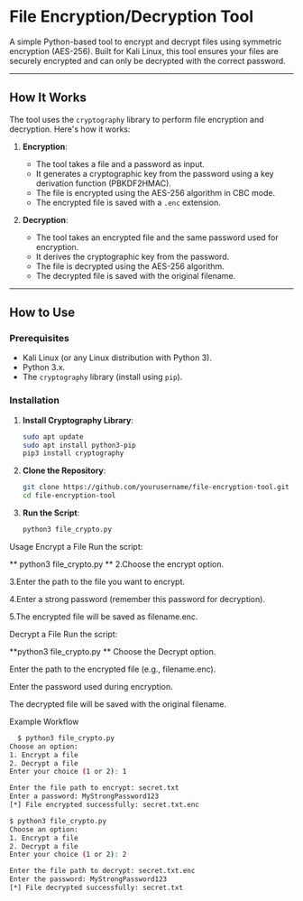 # File Encryption/Decryption Tool

A simple Python-based tool to encrypt and decrypt files using symmetric encryption (AES-256). Built for Kali Linux, this tool ensures your files are securely encrypted and can only be decrypted with the correct password.

---

## How It Works

The tool uses the `cryptography` library to perform file encryption and decryption. Here's how it works:

1. **Encryption**:
   - The tool takes a file and a password as input.
   - It generates a cryptographic key from the password using a key derivation function (PBKDF2HMAC).
   - The file is encrypted using the AES-256 algorithm in CBC mode.
   - The encrypted file is saved with a `.enc` extension.

2. **Decryption**:
   - The tool takes an encrypted file and the same password used for encryption.
   - It derives the cryptographic key from the password.
   - The file is decrypted using the AES-256 algorithm.
   - The decrypted file is saved with the original filename.

---

## How to Use

### Prerequisites
- Kali Linux (or any Linux distribution with Python 3).
- Python 3.x.
- The `cryptography` library (install using `pip`).

### Installation

1. **Install Cryptography Library**:
   ```bash
   sudo apt update
   sudo apt install python3-pip
   pip3 install cryptography

  2. **Clone the Repository**:
     ```bash
     git clone https://github.com/yourusername/file-encryption-tool.git
     cd file-encryption-tool

  3. **Run the Script**:
     ```bash
     python3 file_crypto.py

   Usage
Encrypt a File
Run the script:

**   python3 file_crypto.py
**
2.Choose the encrypt option.

3.Enter the path to the file you want to encrypt.

4.Enter a strong password (remember this password for decryption).

5.The encrypted file will be saved as filename.enc.

Decrypt a File
Run the script:

**python3 file_crypto.py
**
Choose the Decrypt option.

Enter the path to the encrypted file (e.g., filename.enc).

Enter the password used during encryption.

The decrypted file will be saved with the original filename.

Example Workflow
 ```bash
   $ python3 file_crypto.py
Choose an option:
1. Encrypt a file
2. Decrypt a file
Enter your choice (1 or 2): 1

Enter the file path to encrypt: secret.txt
Enter a password: MyStrongPassword123
[*] File encrypted successfully: secret.txt.enc

$ python3 file_crypto.py
Choose an option:
1. Encrypt a file
2. Decrypt a file
Enter your choice (1 or 2): 2

Enter the file path to decrypt: secret.txt.enc
Enter the password: MyStrongPassword123
[*] File decrypted successfully: secret.txt



